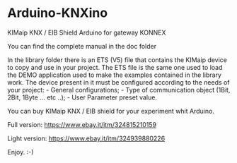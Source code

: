 # Arduino-KNXino
KIMaip KNX / EIB Shield Arduino for gateway KONNEX

You can find the complete manual in the doc folder

In the library folder there is an ETS (V5) file that contains the KIMaip device to copy and use in your project. The ETS file is the same one used to load the DEMO application used to make the examples contained in the library work. The device present in it must be configured according to the needs of your project: - General configurations; - Type of communication object (1Bit, 2Bit, 1Byte ... etc ..); - User Parameter preset value.

You can buy KIMaip KNX / EIB shield for your experiment whit Arduino.

Full version: https://www.ebay.it/itm/324815210159

Light version: https://www.ebay.it/itm/324939880226

Enjoy. :-)
